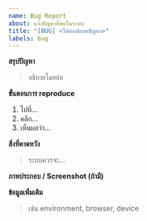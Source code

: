 ```yaml
---
name: Bug Report
about: แจ้งปัญหาที่พบในระบบ
title: "[BUG] <ใส่คำอธิบายปัญหา>"
labels: bug
---
```


**สรุปปัญหา**
> อธิบายโดยย่อ

**ขั้นตอนการ reproduce**
1. ไปที่...
2. คลิก...
3. เห็นผลว่า...

**สิ่งที่คาดหวัง**
> ระบบควรจะ...

**ภาพประกอบ / Screenshot (ถ้ามี)**

**ข้อมูลเพิ่มเติม**
> เช่น environment, browser, device
